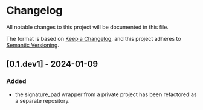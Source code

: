 # Changelog

All notable changes to this project will be documented in this file.

The format is based on [Keep a Changelog](https://keepachangelog.com/en/1.0.0/),
and this project adheres to [Semantic Versioning](https://semver.org/spec/v2.0.0.html).

## [0.1.dev1] - 2024-01-09

### Added

- the signature_pad wrapper from a private project has been refactored as a
    separate repository.